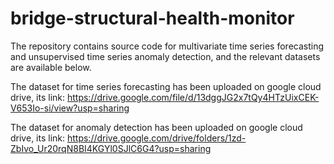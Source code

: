 # bridge-structural-health-monitor

The repository contains source code for multivariate time series forecasting and unsupervised time series anomaly detection, and the relevant datasets are available below.

The dataset for time series forecasting has been uploaded on google cloud drive, its link: https://drive.google.com/file/d/13dggJG2x7tQy4HTzUixCEK-V653Io-si/view?usp=sharing

The dataset for anomaly detection has been uploaded on google cloud drive, its link: https://drive.google.com/drive/folders/1zd-ZbIvo_Ur20rqN8BI4KGYl0SJlC6G4?usp=sharing
